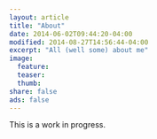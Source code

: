 ```yaml
---
layout: article
title: "About"
date: 2014-06-02T09:44:20-04:00
modified: 2014-08-27T14:56:44-04:00
excerpt: "All (well some) about me"
image:
  feature:
  teaser:
  thumb:
share: false
ads: false
---
```


This is a work in progress.
